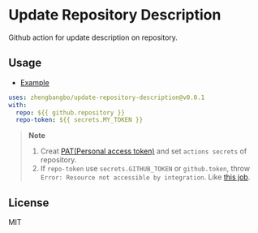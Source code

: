 # Update Repository Description

Github action for update description on repository.

## Usage

- [Example](./.github/workflows/main.yml)

```yaml
uses: zhengbangbo/update-repository-description@v0.0.1
with:
  repo: ${{ github.repository }}
  repo-token: ${{ secrets.MY_TOKEN }}
```

> **Note**
> 1. Creat [PAT(Personal access token)](https://github.com/settings/tokens) and set `actions secrets` of repository.
> 2. If `repo-token` use `secrets.GITHUB_TOKEN` or `github.token`, throw `Error: Resource not accessible by integration`. Like [this job](https://github.com/zhengbangbo/update-repository-description/actions/runs/3318862036/jobs/5483297578).


## License

MIT
